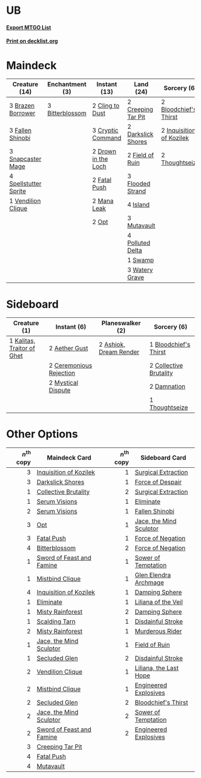 # UB

#### [Export MTGO List](../collection/UB/UB.txt)
#### [Print on decklist.org](http://decklist.org/?deckmain=3%09Bitterblossom%0A2%09Bloodchief's%20Thirst%0A3%09Brazen%20Borrower%0A2%09Cling%20to%20Dust%0A2%09Creeping%20Tar%20Pit%0A3%09Cryptic%20Command%0A2%09Darkslick%20Shores%0A2%09Drown%20in%20the%20Loch%0A3%09Fallen%20Shinobi%0A2%09Fatal%20Push%0A2%09Field%20of%20Ruin%0A3%09Flooded%20Strand%0A2%09Inquisition%20of%20Kozilek%0A4%09Island%0A2%09Mana%20Leak%0A3%09Mutavault%0A2%09Opt%0A4%09Polluted%20Delta%0A3%09Snapcaster%20Mage%0A4%09Spellstutter%20Sprite%0A1%09Swamp%0A2%09Thoughtseize%0A1%09Vendilion%20Clique%0A3%09Watery%20Grave&deckside=2%09Aether%20Gust%0A2%09Ashiok,%20Dream%20Render%0A1%09Bloodchief's%20Thirst%0A2%09Ceremonious%20Rejection%0A2%09Collective%20Brutality%0A2%09Damnation%0A1%09Kalitas,%20Traitor%20of%20Ghet%0A2%09Mystical%20Dispute%0A1%09Thoughtseize)
# Maindeck

|                                         Creature (14)                                          |                                     Enchantment (3)                                      |                                         Instant (13)                                         |                                          Land (24)                                          |                                            Sorcery (6)                                            |
|------------------------------------------------------------------------------------------------|------------------------------------------------------------------------------------------|----------------------------------------------------------------------------------------------|---------------------------------------------------------------------------------------------|---------------------------------------------------------------------------------------------------|
|3 [Brazen Borrower](http://gatherer.wizards.com/Pages/Card/Details.aspx?multiverseid=473001)    |3 [Bitterblossom](http://gatherer.wizards.com/Pages/Card/Details.aspx?multiverseid=397701)|2 [Cling to Dust](http://gatherer.wizards.com/Pages/Card/Details.aspx?multiverseid=476338)    |2 [Creeping Tar Pit](http://gatherer.wizards.com/Pages/Card/Details.aspx?multiverseid=457138)|2 [Bloodchief's Thirst](http://gatherer.wizards.com/Pages/Card/Details.aspx?multiverseid=491729)   |
|3 [Fallen Shinobi](http://gatherer.wizards.com/Pages/Card/Details.aspx?multiverseid=464148)     |                                                                                          |3 [Cryptic Command](http://gatherer.wizards.com/Pages/Card/Details.aspx?multiverseid=438614)  |2 [Darkslick Shores](http://gatherer.wizards.com/Pages/Card/Details.aspx?multiverseid=209400)|2 [Inquisition of Kozilek](http://gatherer.wizards.com/Pages/Card/Details.aspx?multiverseid=416897)|
|3 [Snapcaster Mage](http://gatherer.wizards.com/Pages/Card/Details.aspx?multiverseid=227676)    |                                                                                          |2 [Drown in the Loch](http://gatherer.wizards.com/Pages/Card/Details.aspx?multiverseid=473150)|2 [Field of Ruin](http://gatherer.wizards.com/Pages/Card/Details.aspx?multiverseid=435415)   |2 [Thoughtseize](http://gatherer.wizards.com/Pages/Card/Details.aspx?multiverseid=438676)          |
|4 [Spellstutter Sprite](http://gatherer.wizards.com/Pages/Card/Details.aspx?multiverseid=139429)|                                                                                          |2 [Fatal Push](http://gatherer.wizards.com/Pages/Card/Details.aspx?multiverseid=423724)       |3 [Flooded Strand](http://gatherer.wizards.com/Pages/Card/Details.aspx?multiverseid=405098)  |                                                                                                   |
|1 [Vendilion Clique](http://gatherer.wizards.com/Pages/Card/Details.aspx?multiverseid=442065)   |                                                                                          |2 [Mana Leak](http://gatherer.wizards.com/Pages/Card/Details.aspx?multiverseid=45242)         |4 [Island](http://gatherer.wizards.com/Pages/Card/Details.aspx?multiverseid=439857)          |                                                                                                   |
|                                                                                                |                                                                                          |2 [Opt](http://gatherer.wizards.com/Pages/Card/Details.aspx?multiverseid=442948)              |3 [Mutavault](http://gatherer.wizards.com/Pages/Card/Details.aspx?multiverseid=370733)       |                                                                                                   |
|                                                                                                |                                                                                          |                                                                                              |4 [Polluted Delta](http://gatherer.wizards.com/Pages/Card/Details.aspx?multiverseid=405104)  |                                                                                                   |
|                                                                                                |                                                                                          |                                                                                              |1 [Swamp](http://gatherer.wizards.com/Pages/Card/Details.aspx?multiverseid=439858)           |                                                                                                   |
|                                                                                                |                                                                                          |                                                                                              |3 [Watery Grave](http://gatherer.wizards.com/Pages/Card/Details.aspx?multiverseid=405114)    |                                                                                                   |


# Sideboard

|                                            Creature (1)                                             |                                           Instant (6)                                            |                                        Planeswalker (2)                                         |                                           Sorcery (6)                                           |
|-----------------------------------------------------------------------------------------------------|--------------------------------------------------------------------------------------------------|-------------------------------------------------------------------------------------------------|-------------------------------------------------------------------------------------------------|
|1 [Kalitas, Traitor of Ghet](http://gatherer.wizards.com/Pages/Card/Details.aspx?multiverseid=407596)|2 [Aether Gust](http://gatherer.wizards.com/Pages/Card/Details.aspx?multiverseid=466796)          |2 [Ashiok, Dream Render](http://gatherer.wizards.com/Pages/Card/Details.aspx?multiverseid=461155)|1 [Bloodchief's Thirst](http://gatherer.wizards.com/Pages/Card/Details.aspx?multiverseid=491729) |
|                                                                                                     |2 [Ceremonious Rejection](http://gatherer.wizards.com/Pages/Card/Details.aspx?multiverseid=417613)|                                                                                                 |2 [Collective Brutality](http://gatherer.wizards.com/Pages/Card/Details.aspx?multiverseid=414380)|
|                                                                                                     |2 [Mystical Dispute](http://gatherer.wizards.com/Pages/Card/Details.aspx?multiverseid=473020)     |                                                                                                 |2 [Damnation](http://gatherer.wizards.com/Pages/Card/Details.aspx?multiverseid=425888)           |
|                                                                                                     |                                                                                                  |                                                                                                 |1 [Thoughtseize](http://gatherer.wizards.com/Pages/Card/Details.aspx?multiverseid=438676)        |


# Other Options

|*n*<sup>th</sup> copy|                                           Maindeck Card                                            |*n*<sup>th</sup> copy|                                          Sideboard Card                                          |
|--------------------:|----------------------------------------------------------------------------------------------------|--------------------:|--------------------------------------------------------------------------------------------------|
|                    3|[Inquisition of Kozilek](http://gatherer.wizards.com/Pages/Card/Details.aspx?multiverseid=416897)   |                    1|[Surgical Extraction](http://gatherer.wizards.com/Pages/Card/Details.aspx?multiverseid=397706)    |
|                    3|[Darkslick Shores](http://gatherer.wizards.com/Pages/Card/Details.aspx?multiverseid=209400)         |                    1|[Force of Despair](http://gatherer.wizards.com/Pages/Card/Details.aspx?multiverseid=464041)       |
|                    1|[Collective Brutality](http://gatherer.wizards.com/Pages/Card/Details.aspx?multiverseid=414380)     |                    2|[Surgical Extraction](http://gatherer.wizards.com/Pages/Card/Details.aspx?multiverseid=397706)    |
|                    1|[Serum Visions](http://gatherer.wizards.com/Pages/Card/Details.aspx?multiverseid=50145)             |                    1|[Eliminate](http://gatherer.wizards.com/Pages/Card/Details.aspx?multiverseid=485420)              |
|                    2|[Serum Visions](http://gatherer.wizards.com/Pages/Card/Details.aspx?multiverseid=50145)             |                    1|[Fallen Shinobi](http://gatherer.wizards.com/Pages/Card/Details.aspx?multiverseid=464148)         |
|                    3|[Opt](http://gatherer.wizards.com/Pages/Card/Details.aspx?multiverseid=442948)                      |                    1|[Jace, the Mind Sculptor](http://gatherer.wizards.com/Pages/Card/Details.aspx?multiverseid=442051)|
|                    3|[Fatal Push](http://gatherer.wizards.com/Pages/Card/Details.aspx?multiverseid=423724)               |                    1|[Force of Negation](http://gatherer.wizards.com/Pages/Card/Details.aspx?multiverseid=464001)      |
|                    4|[Bitterblossom](http://gatherer.wizards.com/Pages/Card/Details.aspx?multiverseid=397701)            |                    2|[Force of Negation](http://gatherer.wizards.com/Pages/Card/Details.aspx?multiverseid=464001)      |
|                    1|[Sword of Feast and Famine](http://gatherer.wizards.com/Pages/Card/Details.aspx?multiverseid=214070)|                    1|[Sower of Temptation](http://gatherer.wizards.com/Pages/Card/Details.aspx?multiverseid=446099)    |
|                    1|[Mistbind Clique](http://gatherer.wizards.com/Pages/Card/Details.aspx?multiverseid=141825)          |                    1|[Glen Elendra Archmage](http://gatherer.wizards.com/Pages/Card/Details.aspx?multiverseid=157977)  |
|                    4|[Inquisition of Kozilek](http://gatherer.wizards.com/Pages/Card/Details.aspx?multiverseid=416897)   |                    1|[Damping Sphere](http://gatherer.wizards.com/Pages/Card/Details.aspx?multiverseid=443101)         |
|                    1|[Eliminate](http://gatherer.wizards.com/Pages/Card/Details.aspx?multiverseid=485420)                |                    1|[Liliana of the Veil](http://gatherer.wizards.com/Pages/Card/Details.aspx?multiverseid=235597)    |
|                    1|[Misty Rainforest](http://gatherer.wizards.com/Pages/Card/Details.aspx?multiverseid=405102)         |                    2|[Damping Sphere](http://gatherer.wizards.com/Pages/Card/Details.aspx?multiverseid=443101)         |
|                    1|[Scalding Tarn](http://gatherer.wizards.com/Pages/Card/Details.aspx?multiverseid=405107)            |                    1|[Disdainful Stroke](http://gatherer.wizards.com/Pages/Card/Details.aspx?multiverseid=420705)      |
|                    2|[Misty Rainforest](http://gatherer.wizards.com/Pages/Card/Details.aspx?multiverseid=405102)         |                    1|[Murderous Rider](http://gatherer.wizards.com/Pages/Card/Details.aspx?multiverseid=473059)        |
|                    1|[Jace, the Mind Sculptor](http://gatherer.wizards.com/Pages/Card/Details.aspx?multiverseid=442051)  |                    1|[Field of Ruin](http://gatherer.wizards.com/Pages/Card/Details.aspx?multiverseid=435415)          |
|                    1|[Secluded Glen](http://gatherer.wizards.com/Pages/Card/Details.aspx?multiverseid=153458)            |                    2|[Disdainful Stroke](http://gatherer.wizards.com/Pages/Card/Details.aspx?multiverseid=420705)      |
|                    2|[Vendilion Clique](http://gatherer.wizards.com/Pages/Card/Details.aspx?multiverseid=442065)         |                    1|[Liliana, the Last Hope](http://gatherer.wizards.com/Pages/Card/Details.aspx?multiverseid=414388) |
|                    2|[Mistbind Clique](http://gatherer.wizards.com/Pages/Card/Details.aspx?multiverseid=141825)          |                    1|[Engineered Explosives](http://gatherer.wizards.com/Pages/Card/Details.aspx?multiverseid=50139)   |
|                    2|[Secluded Glen](http://gatherer.wizards.com/Pages/Card/Details.aspx?multiverseid=153458)            |                    2|[Bloodchief's Thirst](http://gatherer.wizards.com/Pages/Card/Details.aspx?multiverseid=491729)    |
|                    2|[Jace, the Mind Sculptor](http://gatherer.wizards.com/Pages/Card/Details.aspx?multiverseid=442051)  |                    2|[Sower of Temptation](http://gatherer.wizards.com/Pages/Card/Details.aspx?multiverseid=446099)    |
|                    2|[Sword of Feast and Famine](http://gatherer.wizards.com/Pages/Card/Details.aspx?multiverseid=214070)|                    2|[Engineered Explosives](http://gatherer.wizards.com/Pages/Card/Details.aspx?multiverseid=50139)   |
|                    3|[Creeping Tar Pit](http://gatherer.wizards.com/Pages/Card/Details.aspx?multiverseid=457138)         |                     |                                                                                                  |
|                    4|[Fatal Push](http://gatherer.wizards.com/Pages/Card/Details.aspx?multiverseid=423724)               |                     |                                                                                                  |
|                    4|[Mutavault](http://gatherer.wizards.com/Pages/Card/Details.aspx?multiverseid=370733)                |                     |                                                                                                  |

